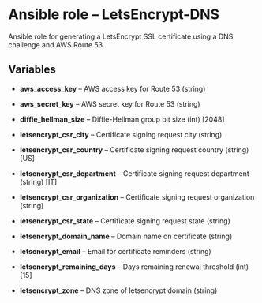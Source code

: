 # Ansible role – LetsEncrypt-DNS

Ansible role for generating a LetsEncrypt SSL certificate using a DNS challenge and AWS Route 53.


## Variables

* **aws\_access\_key** – AWS access key for Route 53 (string)

* **aws\_secret\_key** – AWS secret key for Route 53 (string)

* **diffie\_hellman\_size** – Diffie-Hellman group bit size (int) [2048]

* **letsencrypt\_csr\_city** – Certificate signing request city (string)

* **letsencrypt\_csr\_country** – Certificate signing request country (string) [US]

* **letsencrypt\_csr\_department** – Certificate signing request department (string) [IT]

* **letsencrypt\_csr\_organization** – Certificate signing request organization (string)

* **letsencrypt\_csr\_state** – Certificate signing request state (string)

* **letsencrypt\_domain\_name** –  Domain name on certificate (string)

* **letsencrypt\_email** – Email for certificate reminders (string)

* **letsencrypt\_remaining\_days** – Days remaining renewal threshold (int) [15]

* **letsencrypt\_zone** – DNS zone of letsencrypt domain (string)